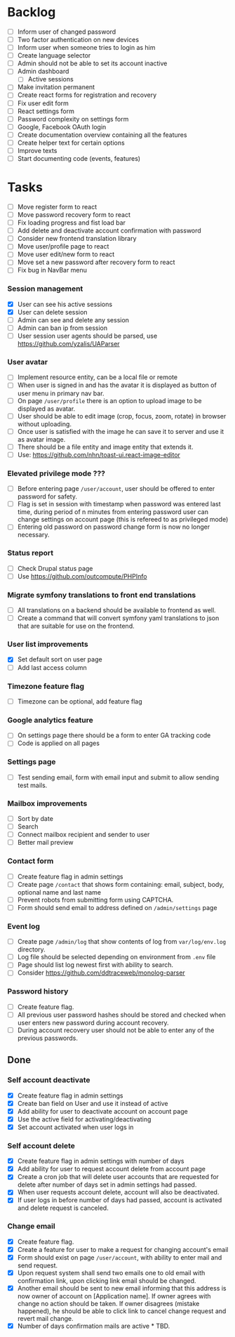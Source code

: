# Backlog

* [ ] Inform user of changed password
* [ ] Two factor authentication on new devices
* [ ] Inform user when someone tries to login as him
* [ ] Create language selector
* [ ] Admin should not be able to set its account inactive
* [ ] Admin dashboard
  * [ ] Active sessions
* [ ] Make invitation permanent
* [ ] Create react forms for registration and recovery
* [ ] Fix user edit form
* [ ] React settings form
* [ ] Password complexity on settings form
* [ ] Google, Facebook OAuth login
* [ ] Create documentation overview containing all the features
* [ ] Create helper text for certain options
* [ ] Improve texts
* [ ] Start documenting code (events, features)

# Tasks
* [ ] Move register form to react
* [ ] Move password recovery form to react
* [ ] Fix loading progress and fist load bar
* [ ] Add delete and deactivate account confirmation with password
* [ ] Consider new frontend translation library
* [ ] Move user/profile page to react
* [ ] Move user edit/new form to react
* [ ] Move set a new password after recovery form to react
* [ ] Fix bug in NavBar menu

### Session management
* [x] User can see his active sessions
* [x] User can delete session
* [ ] Admin can see and delete any session
* [ ] Admin can ban ip from session
* [ ] User session user agents should be parsed, use https://github.com/yzalis/UAParser

### User avatar
* [ ] Implement resource entity, can be a local file or remote
* [ ] When user is signed in and has the avatar it is displayed as button of user menu
  in primary nav bar.
* [ ] On page `/user/profile` there is an option to upload image to be displayed as
  avatar.
* [ ] User should be able to edit image (crop, focus, zoom, rotate) in browser
  without uploading.
* [ ] Once user is satisfied with the image he can save it to server and use it
  as avatar image.
* [ ] There should be a file entity and image entity that extends it.
* [ ] Use: https://github.com/nhn/toast-ui.react-image-editor

### Elevated privilege mode ???
* [ ] Before entering page `/user/account`, user should be offered to enter password
  for safety.
* [ ] Flag is set in session with timestamp when password was entered last time,
  during period of n minutes from entering password user can change settings on
  account page (this is refereed to as privileged mode)
* [ ] Entering old password on password change form is now no longer necessary.

### Status report
* [ ] Check Drupal status page
* [ ] Use https://github.com/outcompute/PHPInfo

### Migrate symfony translations to front end translations
* [ ] All translations on a backend should be available to frontend as well.
* [ ] Create a command that will convert symfony yaml translations to json that
  are suitable for use on the frontend.

### User list improvements
* [x] Set default sort on user page
* [ ] Add last access column

### Timezone feature flag
* [ ] Timezone can be optional, add feature flag

### Google analytics feature
* [ ] On settings page there should be a form to enter GA tracking code
* [ ] Code is applied on all pages

### Settings page
* [ ] Test sending email, form with email input and submit to allow sending test
  mails.

### Mailbox improvements
* [ ] Sort by date
* [ ] Search
* [ ] Connect mailbox recipient and sender to user
* [ ] Better mail preview

### Contact form
* [ ] Create feature flag in admin settings
* [ ] Create page `/contact` that shows form containing:
  email, subject, body, optional name and last name
* [ ] Prevent robots from submitting form using CAPTCHA.
* [ ] Form should send email to address defined on `/admin/settings`
  page

### Event log
* [ ] Create page `/admin/log` that show contents of log from
  `var/log/env.log` directory.
* [ ] Log file should be selected depending on environment from
  `.env` file
* [ ] Page should list log newest first with ability to search.
* [ ] Consider https://github.com/ddtraceweb/monolog-parser

### Password history
* [ ] Create feature flag.
* [ ] All previous user password hashes should be stored and checked when user
  enters new password during account recovery.
* [ ] During account recovery user should not be able to enter any of the previous
  passwords.

## Done

### Self account deactivate
* [x] Create feature flag in admin settings
* [x] Create ban field on User and use it instead of active
* [x] Add ability for user to deactivate account on account page
* [x] Use the active field for activating/deactivating
* [x] Set account activated when user logs in

### Self account delete
* [x] Create feature flag in admin settings with number of days
* [x] Add ability for user to request account delete from account page
* [x] Create a cron job that will delete user accounts that are requested
  for delete after number of days set in admin settings had passed.
* [x] When user requests account delete, account will also be deactivated.
* [x] If user logs in before number of days had passed, account is activated and
  delete request is canceled.

### Change email
* [x] Create feature flag.
* [x] Create a feature for user to make a request for changing account's email
* [x] Form should exist on page `/user/account`, with ability to enter mail and send
  request.
* [x] Upon request system shall send two emails one to old email with confirmation
  link, upon clicking link email should be changed.
* [x] Another email should be sent to new email informing that this address is now
  owner of account on [Application name]. If owner agrees with change no action
  should be taken. If owner disagrees (mistake happened), he should be able to
  click link to cancel change request and revert mail change.
* [x] Number of days confirmation mails are active * TBD.
